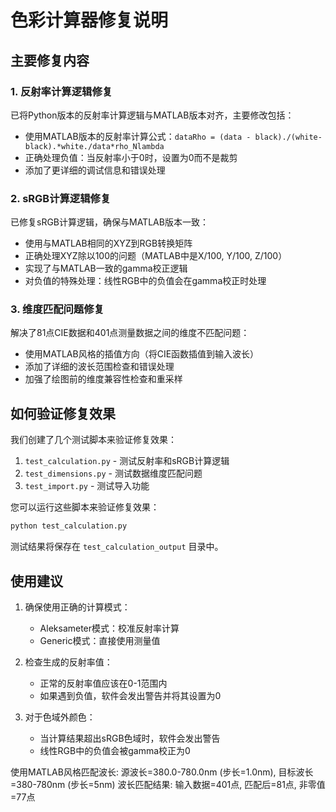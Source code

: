 # 色彩计算器修复说明

## 主要修复内容

### 1. 反射率计算逻辑修复

已将Python版本的反射率计算逻辑与MATLAB版本对齐，主要修改包括：

- 使用MATLAB版本的反射率计算公式：`dataRho = (data - black)./(white-black).*white./data*rho_Nlambda`
- 正确处理负值：当反射率小于0时，设置为0而不是裁剪
- 添加了更详细的调试信息和错误处理

### 2. sRGB计算逻辑修复

已修复sRGB计算逻辑，确保与MATLAB版本一致：

- 使用与MATLAB相同的XYZ到RGB转换矩阵
- 正确处理XYZ除以100的问题（MATLAB中是X/100, Y/100, Z/100）
- 实现了与MATLAB一致的gamma校正逻辑
- 对负值的特殊处理：线性RGB中的负值会在gamma校正时处理

### 3. 维度匹配问题修复

解决了81点CIE数据和401点测量数据之间的维度不匹配问题：

- 使用MATLAB风格的插值方向（将CIE函数插值到输入波长）
- 添加了详细的波长范围检查和错误处理
- 加强了绘图前的维度兼容性检查和重采样

## 如何验证修复效果

我们创建了几个测试脚本来验证修复效果：

1. `test_calculation.py` - 测试反射率和sRGB计算逻辑
2. `test_dimensions.py` - 测试数据维度匹配问题
3. `test_import.py` - 测试导入功能

您可以运行这些脚本来验证修复效果：

```bash
python test_calculation.py
```

测试结果将保存在 `test_calculation_output` 目录中。

## 使用建议

1. 确保使用正确的计算模式：
   - Aleksameter模式：校准反射率计算
   - Generic模式：直接使用测量值

2. 检查生成的反射率值：
   - 正常的反射率值应该在0-1范围内
   - 如果遇到负值，软件会发出警告并将其设置为0

3. 对于色域外颜色：
   - 当计算结果超出sRGB色域时，软件会发出警告
   - 线性RGB中的负值会被gamma校正为0 

使用MATLAB风格匹配波长: 源波长=380.0-780.0nm (步长=1.0nm), 目标波长=380-780nm (步长=5nm)
波长匹配结果: 输入数据=401点, 匹配后=81点, 非零值=77点 